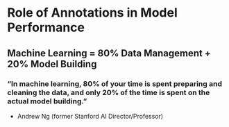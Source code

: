 # Role of Annotations in Model Performance

## Machine Learning = 80% Data Management + 20% Model Building 

### “In machine learning, 80% of your time is spent preparing and cleaning the data, and only 20% of the time is spent on the actual model building.” 
- Andrew Ng (former Stanford AI Director/Professor) 

